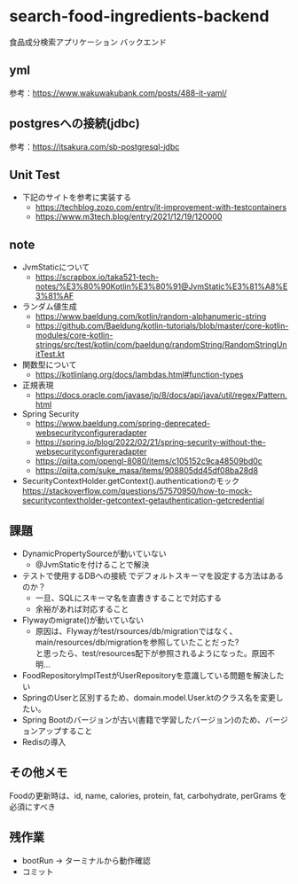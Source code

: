 # search-food-ingredients-backend
食品成分検索アプリケーション バックエンド

## yml
参考：https://www.wakuwakubank.com/posts/488-it-yaml/

## postgresへの接続(jdbc)
参考：https://itsakura.com/sb-postgresql-jdbc

## Unit Test
- 下記のサイトを参考に実装する  
  - https://techblog.zozo.com/entry/it-improvement-with-testcontainers  
  - https://www.m3tech.blog/entry/2021/12/19/120000

## note
- JvmStaticについて
  - https://scrapbox.io/taka521-tech-notes/%E3%80%90Kotlin%E3%80%91@JvmStatic%E3%81%A8%E3%81%AF
- ランダム値生成  
  - https://www.baeldung.com/kotlin/random-alphanumeric-string  
  - https://github.com/Baeldung/kotlin-tutorials/blob/master/core-kotlin-modules/core-kotlin-strings/src/test/kotlin/com/baeldung/randomString/RandomStringUnitTest.kt
- 関数型について
  - https://kotlinlang.org/docs/lambdas.html#function-types
- 正規表現  
  - https://docs.oracle.com/javase/jp/8/docs/api/java/util/regex/Pattern.html
- Spring Security  
  - https://www.baeldung.com/spring-deprecated-websecurityconfigureradapter  
  - https://spring.io/blog/2022/02/21/spring-security-without-the-websecurityconfigureradapter
  - https://qiita.com/opengl-8080/items/c105152c9ca48509bd0c
  - https://qiita.com/suke_masa/items/908805dd45df08ba28d8
- SecurityContextHolder.getContext().authenticationのモック  
  https://stackoverflow.com/questions/57570950/how-to-mock-securitycontextholder-getcontext-getauthentication-getcredential

## 課題
- DynamicPropertySourceが動いていない  
  - @JvmStaticを付けることで解決
- テストで使用するDBへの接続 でデフォルトスキーマを設定する方法はあるのか？
  - 一旦、SQLにスキーマ名を直書きすることで対応する
  - 余裕があれば対応すること
- Flywayのmigrate()が動いていない
  - 原因は、Flywayがtest/rsources/db/migrationではなく、main/resources/db/migrationを参照していたことだった?  
    と思ったら、test/resources配下が参照されるようになった。原因不明...
- FoodRepositoryImplTestがUserRepositoryを意識している問題を解決したい
- SpringのUserと区別するため、domain.model.User.ktのクラス名を変更したい。
- Spring Bootのバージョンが古い(書籍で学習したバージョン)のため、バージョンアップすること
- Redisの導入

## その他メモ
Foodの更新時は、id, name, calories, protein, fat, carbohydrate, perGrams を必須にすべき

## 残作業
- bootRun -> ターミナルから動作確認
- コミット